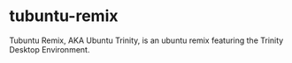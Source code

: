 # tubuntu-remix
Tubuntu Remix, AKA Ubuntu Trinity, is an ubuntu remix featuring the Trinity Desktop Environment.
